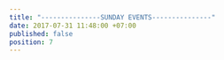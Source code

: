 ```yaml
---
title: "---------------SUNDAY EVENTS---------------"
date: 2017-07-31 11:48:00 +07:00
published: false
position: 7
---
```



